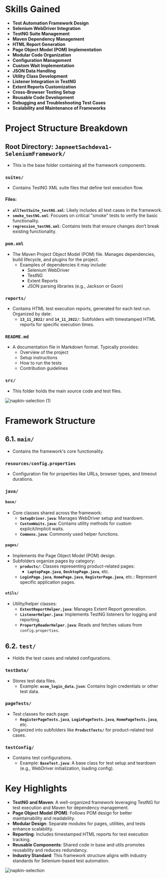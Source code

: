 # Skills Gained

- **Test Automation Framework Design**
- **Selenium WebDriver Integration**
- **TestNG Suite Management**
- **Maven Dependency Management**
- **HTML Report Generation**
- **Page Object Model (POM) Implementation**
- **Modular Code Organization**
- **Configuration Management**
- **Custom Wait Implementation**
- **JSON Data Handling**
- **Utility Class Development**
- **Listener Integration in TestNG**
- **Extent Reports Customization**
- **Cross-Browser Testing Setup**
- **Reusable Code Development**
- **Debugging and Troubleshooting Test Cases**
- **Scalability and Maintenance of Frameworks**

# Project Structure Breakdown

## Root Directory: `JapneetSachdeva1-SeleniumFramework/`
- This is the base folder containing all the framework components.

### `suites/`
- Contains TestNG XML suite files that define test execution flow.

#### Files:
- **`allTestSuite_testNG.xml`**: Likely includes all test cases in the framework.
- **`smoke_testNG.xml`**: Focuses on critical "smoke" tests to verify the basic functionality.
- **`regression_testNG.xml`**: Contains tests that ensure changes don’t break existing functionality.

### `pom.xml`
- The Maven Project Object Model (POM) file. Manages dependencies, build lifecycle, and plugins for the project. 
  - Examples of dependencies it may include:
    - Selenium WebDriver
    - TestNG
    - Extent Reports
    - JSON parsing libraries (e.g., Jackson or Gson)

### `reports/`
- Contains HTML test execution reports, generated for each test run. Organized by date:
  - **`13_11_2022/`** and **`14_11_2022/`**: Subfolders with timestamped HTML reports for specific execution times.

### `README.md`
- A documentation file in Markdown format. Typically provides:
  - Overview of the project
  - Setup instructions
  - How to run the tests
  - Contribution guidelines

### `src/`
- This folder holds the main source code and test files.


![napkin-selection (1)](https://github.com/user-attachments/assets/4bb6d5f8-e230-403a-bf54-cc7013ff37bd)


# Framework Structure

## 6.1. `main/`
- Contains the framework's core functionality.

### `resources/config.properties`
- Configuration file for properties like URLs, browser types, and timeout durations.

### `java/`

#### `base/`
- Core classes shared across the framework:
  - **`SetupDriver.java`**: Manages WebDriver setup and teardown.
  - **`CustomWaits.java`**: Contains utility methods for custom explicit/implicit waits.
  - **`Commons.java`**: Commonly used helper functions.

#### `pages/`
- Implements the Page Object Model (POM) design.
- Subfolders organize pages by category:
  - **`products/`**: Classes representing product-related pages:
    - **`LaptopPage.java`**, **`DesktopPage.java`**, etc.
  - **`LoginPage.java`**, **`HomePage.java`**, **`RegisterPage.java`**, etc.: Represent specific application pages.

#### `utils/`
- Utility/helper classes:
  - **`ExtentReportHelper.java`**: Manages Extent Report generation.
  - **`ListenerHelper.java`**: Implements TestNG listeners for logging and reporting.
  - **`PropertyReaderHelper.java`**: Reads and fetches values from `config.properties`.

## 6.2. `test/`
- Holds the test cases and related configurations.

### `testData/`
- Stores test data files.
  - Example: **`ecom_login_data.json`**: Contains login credentials or other test data.

### `pageTests/`
- Test classes for each page:
  - **`RegisterPageTests.java`**, **`LoginPageTests.java`**, **`HomePageTests.java`**, etc.
- Organized into subfolders like **`ProductTests/`** for product-related test cases.

### `testConfig/`
- Contains test configurations.
  - Example: **`BaseTest.java`**: A base class for test setup and teardown (e.g., WebDriver initialization, loading config).

# Key Highlights

- **TestNG and Maven**: A well-organized framework leveraging TestNG for test execution and Maven for dependency management.
- **Page Object Model (POM)**: Follows POM design for better maintainability and readability.
- **Modular Design**: Separate modules for pages, utilities, and tests enhance scalability.
- **Reporting**: Includes timestamped HTML reports for test execution tracking.
- **Reusable Components**: Shared code in base and utils promotes reusability and reduces redundancy.
- **Industry Standard**: This framework structure aligns with industry standards for Selenium-based test automation.


![napkin-selection](https://github.com/user-attachments/assets/6afe8e4f-45be-4b49-8810-5f0248e71494)

